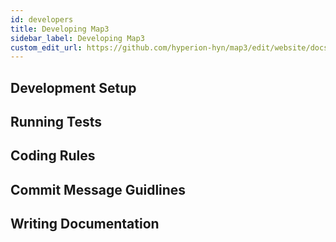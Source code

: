 ```yaml
---
id: developers
title: Developing Map3
sidebar_label: Developing Map3
custom_edit_url: https://github.com/hyperion-hyn/map3/edit/website/docs/developing.md
---
```


## Development Setup
## Running Tests
## Coding Rules
## Commit Message Guidlines
## Writing Documentation